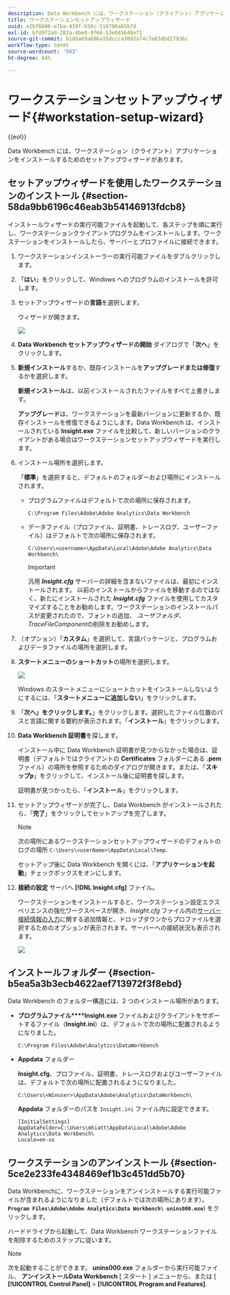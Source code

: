 ```yaml
---
description: Data Workbench には、ワークステーション（クライアント）アプリケーションをインストールするためのセットアップウィザードがあります。
title: ワークステーションセットアップウィザード
uuid: e2bf6606-e7ba-439f-b50c-118706ab5b7d
exl-id: bfd9f2ad-282a-4be8-9f66-53e045648ef1
source-git-commit: b1dda69a606a16dccca30d2a74c7e63dbd27936c
workflow-type: tm+mt
source-wordcount: '563'
ht-degree: 84%

---
```


# ワークステーションセットアップウィザード{#workstation-setup-wizard}

{{eol}}

Data Workbench には、ワークステーション（クライアント）アプリケーションをインストールするためのセットアップウィザードがあります。

## セットアップウィザードを使用したワークステーションのインストール {#section-58da9bb6196c46eab3b54146913fdcb8}

インストールウィザードの実行可能ファイルを起動して、各ステップを順に実行し、ワークステーションクライアントプログラムをインストールします。ワークステーションをインストールしたら、サーバーとプロファイルに接続できます。

1. ワークステーションインストーラーの実行可能ファイルをダブルクリックします。
1. 「**はい**」をクリックして、Windows へのプログラムのインストールを許可します。
1. セットアップウィザードの&#x200B;**言語**&#x200B;を選択します。

   ウィザードが開きます。

   ![](assets/6_4_workstation_wizard.png)

1. **Data Workbench セットアップウィザードの開始** ダイアログで「**次へ**」をクリックします。

1. **新規インストール**&#x200B;するか、既存インストールを&#x200B;**アップグレードまたは修復**&#x200B;するかを選択します。

   **新規インストール**&#x200B;は、以前インストールされたファイルをすべて上書きします。

   **アップグレード**&#x200B;は、ワークステーションを最新バージョンに更新するか、既存インストールを修復できるようにします。Data Workbench は、インストールされている **Insight.exe** ファイルを比較して、新しいバージョンのクライアントがある場合はワークステーションセットアップウィザードを実行します。

1. インストール場所を選択します。

   「**標準**」を選択すると、デフォルトのフォルダーおよび場所にインストールされます。

   * プログラムファイルはデフォルトで次の場所に保存されます。

      ```
      C:\Program Files\Adobe\Adobe Analytics\Data Workbench
      ```

   * データファイル（プロファイル、証明書、トレースログ、ユーザーファイル）はデフォルトで次の場所に保存されます。

      ```
      C:\Users\<username>\AppData\Local\Adobe\Adobe Analytics\Data Workbench\
      ```

      >[!IMPORTANT]
      >
      >汎用 ***Insight.cfg*** サーバーの詳細を含まないファイルは、最初にインストールされます。 以前のインストールからファイルを移動するのではなく、新たにインストールされた ***Insight.cfg*** ファイルを使用してカスタマイズすることをお勧めします。ワークステーションのインストールパスが変更されたので、フォントの追加、 *ユーザフォルダ*、*TraceFileComponent*の削除をお勧めします。

1. （オプション）「**カスタム**」を選択して、言語パッケージと、プログラムおよびデータファイルの場所を選択します。
1. **スタートメニューのショートカット**&#x200B;の場所を選択します。

   ![](assets/6_4_workstation_wizard_folder.png)

   Windows のスタートメニューにショートカットをインストールしないようにするには、「**スタートメニューに追加しない**」をクリックします。

1. 「**次へ」をクリックします。**」をクリックします。選択したファイル位置のパスと言語に関する要約が表示されます。「**インストール**」をクリックします。

1. **Data Workbench 証明書**&#x200B;を探します。

   インストール中に Data Workbench 証明書が見つからなかった場合は、証明書（デフォルトではクライアントの **Certificates** フォルダーにある **.pem** ファイル）の場所を参照するためのダイアログが開きます。または、「**スキップp**」をクリックして、インストール後に証明書を探します。

   証明書が見つかったら、「**インストール**」をクリックします。

1. セットアップウィザードが完了し、Data Workbench がインストールされたら、「**完了**」をクリックしてセットアップを完了します。

   >[!NOTE]
   >
   >次の場所にあるワークステーションセットアップウィザードのデフォルトのログの場所  `C:\Users\<userName>\AppData\Local\Temp`.

   セットアップ後に Data Workbench を開くには、「**アプリケーションを起動**」チェックボックスをオンにします。

1. **接続の設定** サーバへ **[!DNL Insight.cfg]** ファイル。

   ワークステーションをインストールすると、ワークステーション設定エクスペリエンスの強化ワークスペースが開き、*Insight.cfg* ファイル内の[サーバー接続情報の入力](/help/home/c-get-started/c-insght-config-param.md)に関する追加情報と、ドロップダウンからプロファイルを選択するためのオプションが表示されます。サーバーへの接続状況も表示されます。

   ![](assets/6_4_workstation_install_conf_conn.png)

## インストールフォルダー {#section-b5ea5a3b3ecb4622aef713972f3f8ebd}

Data Workbench のフォルダー構造には、2 つのインストール場所があります。

* **プログラムファイル****Insight.exe** ファイルおよびクライアントをサポートするファイル（**Insight.ini**）は、デフォルトで次の場所に配置されるようになりました。

   ```
   C:\Program Files\Adobe\Analytics\DataWorkbench
   ```

* **Appdata** フォルダー

   **Insight.cfg**、プロファイル、証明書、トレースログおよびユーザーファイルは、デフォルトで次の場所に配置されるようになりました。

   ```
   C:\Users\<Winuser>\AppData\Adobe\Analytics\DataWorkbench\ 
   ```

   **Appdata** フォルダーのパスを `Insight.ini` ファイル内に設定できます。

   ```
   [InitialSettings] 
   AppDataFolder=C:\Users\mhiatt\AppData\Local\Adobe\Adobe Analytics\Data Workbench\ 
   Locale=en-us
   ```

## ワークステーションのアンインストール {#section-5ce2e233fe4348469ef1b3c451dd5b70}

Data Workbenchに、ワークステーションをアンインストールする実行可能ファイルが含まれるようになりました（デフォルトでは次の場所にあります）。 **`Program Files\Adobe\Adobe Analytics\Data Workbench\ unins000.exe`**) をクリックします。

ハードドライブから起動して、Data Workbench ワークステーションファイルを削除するためのステップに従います。

>[!NOTE]
>
>次を起動することができます。 **unins000.exe** フォルダーから実行可能ファイル、 **アンインストールData Workbench** [ スタート ] メニューから、または [ **[!UICONTROL Control Panel]** > **[!UICONTROL Program and Features]**.
